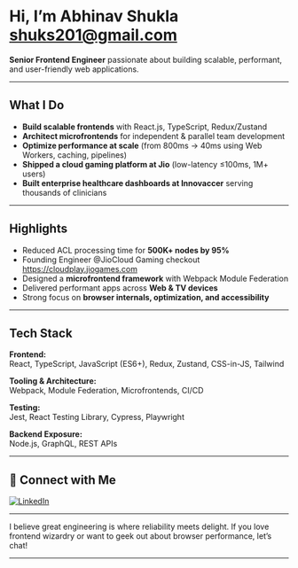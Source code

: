 #  Hi, I’m Abhinav Shukla shuks201@gmail.com 

**Senior Frontend Engineer** passionate about building scalable, performant, and user-friendly web applications.


---

##  What I Do

-  **Build scalable frontends** with React.js, TypeScript, Redux/Zustand
-  **Architect microfrontends** for independent & parallel team development
-  **Optimize performance at scale** (from 800ms → 40ms using Web Workers, caching, pipelines)
-  **Shipped a cloud gaming platform at Jio** (low-latency ≤100ms, 1M+ users)
-  **Built enterprise healthcare dashboards at Innovaccer** serving thousands of clinicians

---

##  Highlights

-  Reduced ACL processing time for **500K+ nodes by 95%**
-  Founding Engineer @JioCloud Gaming checkout https://cloudplay.jiogames.com
-  Designed a **microfrontend framework** with Webpack Module Federation
-  Delivered performant apps across **Web & TV devices**
-  Strong focus on **browser internals, optimization, and accessibility**

---

##  Tech Stack

**Frontend:**  
React, TypeScript, JavaScript (ES6+), Redux, Zustand, CSS-in-JS, Tailwind

**Tooling & Architecture:**  
Webpack, Module Federation, Microfrontends, CI/CD

**Testing:**  
Jest, React Testing Library, Cypress, Playwright

**Backend Exposure:**  
Node.js, GraphQL, REST APIs

---

## 🤝 Connect with Me

[![LinkedIn](https://img.shields.io/badge/LinkedIn-Abhinav%20Shukla-blue?logo=linkedin&style=flat-square)](https://www.linkedin.com/in/abhinavshukla1177)

---


I believe great engineering is where reliability meets delight. If you love frontend wizardry or want to geek out about browser performance, let’s chat! 

---

<!--
✨ Thanks for stopping by! May your builds be green and your bugs be tiny.
-->
